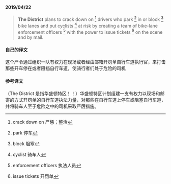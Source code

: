 #### 2019/04/22

> **The District** plans to crack down on [^1] drivers who park [^2] in or block [^3] bike lanes and put cyclists [^4] at risk by creating a team of bike-lane enforcement officers [^5] with the power to issue tickets [^6] on the scene and by mail.



#### 自己的译文

这个严令通过组织一队有权力在现场或者经由邮箱开罚单自行车道执行官，来打击那些开车停在或者阻挡自行车道，使骑行者们处于危险的司机



#### 参考译文

（The District 是指华盛顿特区！！）华盛顿特区计划组建一支有权力以现场和邮寄的方式开罚单的自行车道执法力量，对那些在自行车道上停车或阻塞自行车道，并将骑车人至于危险之中的司机采取严厉措施。



[^1]: crack down on 严惩；整治
[^2]: park 停车
[^3]: block 阻塞
[^4]: cyclist 骑车人
[^5]: enforcement officers 执法人员
[^6]: issue tickets 开罚单